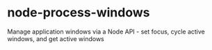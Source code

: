 # node-process-windows
Manage application windows via a Node API - set focus, cycle active windows, and get active windows
